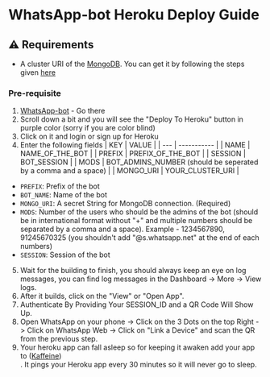 # WhatsApp-bot Heroku Deploy Guide

## ⚠ Requirements

 - A cluster URI of the [MongoDB](https://www.mongodb.com/). You can get it by following the steps given [here](https://github.com/LuckyYam/WhatsApp-bot/blob/master/MongoDB-Guide.md)

### Pre-requisite

1. [WhatsApp-bot](https://github.com/LuckyYam/WhatsApp-bot) - Go there
2. Scroll down a bit and you will see the "Deploy To Heroku" button in purple color (sorry if you are color blind)
3. Click on it and login or sign up for Heroku
4. Enter the following fields
    | KEY | VALUE |
    | --- | ----------- |
    | NAME | NAME_OF_THE_BOT |
    | PREFIX | PREFIX_OF_THE_BOT |
    | SESSION | BOT_SESSION |
    | MODS | BOT_ADMINS_NUMBER (should be seperated by a comma and a space) |
    | MONGO_URI | YOUR_CLUSTER_URI |
 - `PREFIX`: Prefix of the bot
 - `BOT_NAME`: Name of the bot
 - `MONGO_URI`: A secret String for MongoDB connection. (Required)
 - `MODS`: Number of the users who should be the admins of the bot (should be in international format without "+" and multiple numbers should be separated by a comma  and a space). Example - 1234567890, 91245670325 (you shouldn't add "@s.whatsapp.net" at the end of each numbers)
 - `SESSION`: Session of the bot
5. Wait for the building to finish, you should always keep an eye on log messages, you can find log messages in the Dashboard -> More -> View logs.<br>
6. After it builds, click on the "View" or "Open App".<br>
7. Authenticate By Providing Your SESSION_ID and a QR Code Will Show Up.<br>
8. Open WhatsApp on your phone -> Click on the 3 Dots on the top Right -> Click on WhatsApp Web -> Click on "Link a Device" and scan the QR from the previous step.<br>
9. Your heroku app can fall asleep so for keeping it awaken add your app to ([Kaffeine](https://kaffeine.herokuapp.com/))<br>. It pings your Heroku app every 30 minutes so it will never go to sleep.<br>
